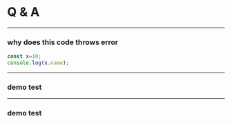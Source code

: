 # Q & A

***
### why does this code throws error
```javascript
const x=10;
console.log(x.name);
```
***
### demo test
***
### demo test